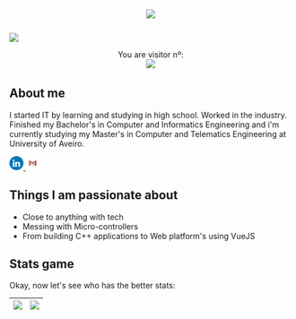 <h1 align="center">
  <a href="https://git.io/typing-svg">
    <img src="https://readme-typing-svg.herokuapp.com/?lines=Hello+There!+👋;This+is+Gonçalo....;Nice+to+meet+you!&center=true&size=30">
  </a>
</h1>

<img src="https://media.tenor.com/4B2j48N2jMUAAAAd/20th-century-fox-logo.gif" style="width: 100vw; display: block; object-fit: cover;">

<!--![Alt Text](https://media.tenor.com/4B2j48N2jMUAAAAd/20th-century-fox-logo.gif)-->

<p align="center"> 
  You are visitor nº:<br>
  <img src="https://profile-counter.glitch.me/TheGoncaloSilva/count.svg" />
</p>

## About me

I started IT by learning and studying in high school. Worked in the industry. Finished my Bachelor's in Computer and Informatics Engineering and i'm currently studying my Master's in Computer and Telematics Engineering at University of Aveiro.

<a align="center" href="https://www.linkedin.com/in/gonçalo-silva-81952115a">
<img title="LinkedIn" height="25" src="./files/LinkedIN.png">
</a>
<a align="center" href="mailto:goncalo.lslv.silva@gmail.com">
<img title="Email" height="25" src="./files/Gmail.png">
</a>

## Things I am passionate about

* Close to anything with tech
* Messing with Micro-controllers
* From building C++ applications to Web platform's using VueJS

## Stats game

Okay, now let's see who has the better stats:



| <img src="https://github-readme-stats.vercel.app/api?username=TheGoncaloSilva&theme=cobalt&show_icons=true&&title_color=1CD7B9&include_all_commits=true&count_private=true" width="100%"/> | <img src="https://github-readme-stats.vercel.app/api/top-langs/?username=TheGoncaloSilva&layout=compact&theme=cobalt&show_icons=true&&title_color=1CD7B9&include_all_commits=true&count_private=true&hide=css,html,scss,less" width="100%"/> |
| ---- | ---- |
